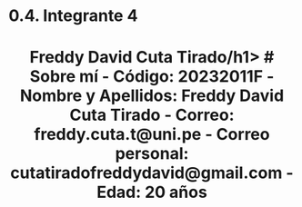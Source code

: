 # 0.4. Integrante 4
<h1 align="center">Freddy David Cuta Tirado/h1>
# Sobre mí
- Código: 20232011F
- Nombre y Apellidos: Freddy David Cuta Tirado
- Correo: freddy.cuta.t@uni.pe
- Correo personal: cutatiradofreddydavid@gmail.com
- Edad: 20 años
